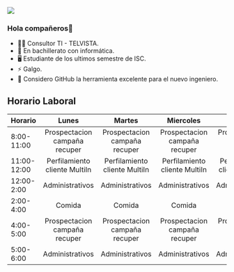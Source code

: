 ![](https://www.telvista.com/wp-content/uploads/2022/06/Logo-Telvista.png)


### Hola compañeros👋

- 👨‍🏫 Consultor TI - TELVISTA.
- 🔭 En bachillerato con informática.
- 🖥 Estudiante de los ultimos semestre de ISC.
- ⚡ Galgo.
- 🤔 Considero GitHub la herramienta excelente para el nuevo ingeniero.

## Horario Laboral

| Horario 	|Lunes                        |Martes                       |Miercoles                    |Jueves                       |Viernes                      |
|----------	|:---------------------------:|:---------------------------:|:---------------------------:|:---------------------------:|:---------------------------:|
|8:00-11:00 |Prospectacion campaña recuper|Prospectacion campaña recuper|Prospectacion campaña recuper|Prospectacion campaña recuper|Prospectacion campaña recuper|
|11:00-12:00|Perfilamiento cliente MultiIn|Perfilamiento cliente MultiIn|Perfilamiento cliente MultiIn|Perfilamiento cliente MultiIn|Perfilamiento cliente MultiIn|
|12:00-2:00 |Administrativos              |Administrativos              |Administrativos              |Administrativos              |Administrativos              | 
|2:00-4:00  |Comida                       |Comida                       |Comida                       |Comida                       |Comida                       |
|4:00-5:00  |Prospectacion campaña recuper|Prospectacion campaña recuper|Prospectacion campaña recuper|Prospectacion campaña recuper|Prospectacion campaña recuper|
|5:00-6:00  |Administrativos              |Administrativos              |Administrativos              |Administrativos              |Administrativos              |


<!--
**4DownPortu/4DownPortu** is a ✨ _special_ ✨ repository because its `README.md` (this file) appears on your GitHub profile.

Here are some ideas to get you started:

- 🔭 I’m currently working on ...
- 🌱 I’m currently learning ...
- 👯 I’m looking to collaborate on ...
- 🤔 I’m looking for help with ...
- 💬 Ask me about ...
- 📫 How to reach me: ...
- 😄 Pronouns: ...
- ⚡ Fun fact: ...
-->
